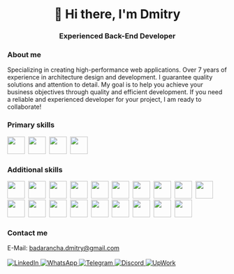 <div align="center">
    <h1>👋 Hi there, I'm Dmitry</h1>
    <h3>Experienced Back-End Developer</h3>
</div>

### About me
Specializing in creating high-performance web applications. Over 7 years of experience in architecture design and development. I guarantee quality solutions and attention to detail.
My goal is to help you achieve your business objectives through quality and efficient development. If you need a reliable and experienced developer for your project, I am ready to collaborate!

### Primary skills
<img src="https://cdn.jsdelivr.net/gh/devicons/devicon@latest/icons/go/go-original-wordmark.svg" style="width: 40px" />&nbsp;
<img src="https://cdn.jsdelivr.net/gh/devicons/devicon@latest/icons/php/php-original.svg" style="width: 40px" />&nbsp;
<img src="https://cdn.jsdelivr.net/gh/devicons/devicon@latest/icons/laravel/laravel-original.svg" style="width: 40px" />&nbsp;
<img src="https://cdn.jsdelivr.net/gh/devicons/devicon@latest/icons/cplusplus/cplusplus-original.svg" style="width: 40px" />&nbsp;

### Additional skills
<img src="https://cdn.jsdelivr.net/gh/devicons/devicon@latest/icons/csharp/csharp-original.svg" style="width: 40px" />&nbsp;
<img src="https://cdn.jsdelivr.net/gh/devicons/devicon@latest/icons/nodejs/nodejs-original.svg" style="width: 40px" />&nbsp;
<img src="https://cdn.jsdelivr.net/gh/devicons/devicon@latest/icons/javascript/javascript-original.svg" style="width: 40px" />&nbsp;
<img src="https://cdn.jsdelivr.net/gh/devicons/devicon@latest/icons/html5/html5-plain-wordmark.svg" style="width: 40px" />&nbsp;
<img src="https://cdn.jsdelivr.net/gh/devicons/devicon@latest/icons/css3/css3-plain-wordmark.svg" style="width: 40px" />&nbsp;
<img src="https://cdn.jsdelivr.net/gh/devicons/devicon@latest/icons/sass/sass-original.svg" style="width: 40px" />&nbsp;
<img src="https://cdn.jsdelivr.net/gh/devicons/devicon@latest/icons/webpack/webpack-original.svg" style="width: 40px" />&nbsp;
<img src="https://cdn.jsdelivr.net/gh/devicons/devicon@latest/icons/vuejs/vuejs-original.svg" style="width: 40px" />&nbsp;
<img src="https://cdn.jsdelivr.net/gh/devicons/devicon@latest/icons/react/react-original.svg" style="width: 40px" />&nbsp;
<img src="https://cdn.jsdelivr.net/gh/devicons/devicon@latest/icons/git/git-original.svg" style="width: 40px" />&nbsp;
<img src="https://cdn.jsdelivr.net/gh/devicons/devicon@latest/icons/bootstrap/bootstrap-original.svg" style="width: 40px" />&nbsp;
<img src="https://cdn.jsdelivr.net/gh/devicons/devicon@latest/icons/npm/npm-original-wordmark.svg" style="width: 40px" />&nbsp;
<img src="https://cdn.jsdelivr.net/gh/devicons/devicon@latest/icons/redis/redis-original.svg" style="width: 40px" />&nbsp;
<img src="https://cdn.jsdelivr.net/gh/devicons/devicon@latest/icons/python/python-original.svg" style="width: 40px" />&nbsp;
<img src="https://cdn.jsdelivr.net/gh/devicons/devicon@latest/icons/jquery/jquery-original.svg" style="width: 40px" />&nbsp;
<img src="https://cdn.jsdelivr.net/gh/devicons/devicon@latest/icons/grpc/grpc-original.svg" style="width: 40px" />&nbsp;
<img src="https://cdn.jsdelivr.net/gh/devicons/devicon@latest/icons/postgresql/postgresql-original.svg" style="width: 40px" />&nbsp;
<img src="https://cdn.jsdelivr.net/gh/devicons/devicon@latest/icons/mysql/mysql-original.svg" style="width: 40px" />&nbsp;
<img src="https://cdn.jsdelivr.net/gh/devicons/devicon@latest/icons/mongodb/mongodb-original.svg" style="width: 40px" />&nbsp;

### Contact me
E-Mail: badarancha.dmitry@gmail.com<br><br>
<a href="https://www.linkedin.com/in/y0hum/" title="LinkedIn">
    <img src="https://img.shields.io/badge/LinkedIn-0a66c2?style=for-the-badge&logo=linkedin&logoColor=white" alt="LinkedIn"/>
</a>
<a href="https://wa.me/380983027209" title="WhatsApp">
    <img src="https://img.shields.io/badge/WhatsApp-25d366?style=for-the-badge&logo=whatsapp&logoColor=white" alt="WhatsApp"/>
</a>
<a href="https://t.me/y0hum" title="Telegram">
    <img src="https://img.shields.io/badge/Telegram-29aaec?style=for-the-badge&logo=telegram&logoColor=white" alt="Telegram"/>
</a>
<a href="https://discord.gg/6veY2AZzTv" title="Discord">
    <img src="https://img.shields.io/badge/Discord-5865f2?style=for-the-badge&logo=discord&logoColor=white" alt="Discord"/>
</a>
<a href="https://www.upwork.com/freelancers/~012e743bb54eb41bd2" title="UpWork">
    <img src="https://img.shields.io/badge/UpWork-14a800?style=for-the-badge&logo=upwork&logoColor=white" alt="UpWork"/>
</a>

